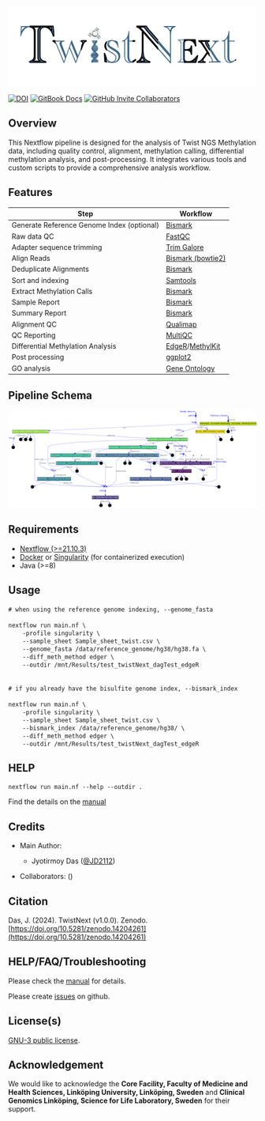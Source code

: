 ![](artworks/logo.png)

[![DOI](https://zenodo.org/badge/490592846.svg)](https://doi.org/10.5281/zenodo.14204261)
[![GitBook Docs](https://img.shields.io/badge/docs-GitBook-blue?logo=gitbook)](https://jyotirmoys-organization.gitbook.io/twistnext)
[![GitHub Invite Collaborators](https://img.shields.io/badge/Invite-Collaborators-blue?style=for-the-badge&logo=github)](https://github.com/JD2112/TwistNext/settings/access)

## Overview

This Nextflow pipeline is designed for the analysis of Twist NGS Methylation data, including quality control, alignment, methylation calling, differential methylation analysis, and post-processing. It integrates various tools and custom scripts to provide a comprehensive analysis workflow.

## Features

| Step                                       | Workflow          |
| ------------------------------------------ | ----------------- |
| Generate Reference Genome Index (optional) | [Bismark](http://felixkrueger.github.io/Bismark/bismark/genome_preparation/)           |
| Raw data QC                                | [FastQC](https://www.bioinformatics.babraham.ac.uk/projects/fastqc/)            |
| Adapter sequence trimming                  | [Trim Galore](https://www.bioinformatics.babraham.ac.uk/projects/trim_galore/)       |
| Align Reads                                | [Bismark (bowtie2)](http://felixkrueger.github.io/Bismark/bismark/alignment/) |
| Deduplicate Alignments                     | [Bismark](http://felixkrueger.github.io/Bismark/bismark/deduplication/)           |
| Sort and indexing                          | [Samtools](http://www.htslib.org/)          |
| Extract Methylation Calls                  | [Bismark](http://felixkrueger.github.io/Bismark/bismark/methylation_extraction/)           |
| Sample Report                              | [Bismark](http://felixkrueger.github.io/Bismark/bismark/processing_report/)           |
| Summary Report                             | [Bismark](http://felixkrueger.github.io/Bismark/bismark/summary_report/)           |
| Alignment QC                               | [Qualimap](http://qualimap.conesalab.org/)          |
| QC Reporting                               | [MultiQC](https://seqera.io/multiqc/)           |
| Differential Methylation Analysis          | [EdgeR](https://bioconductor.org/packages/release/bioc/html/edgeR.html)/[MethylKit](https://www.bioconductor.org/packages/release/bioc/html/methylKit.html)   |
| Post processing                            | [ggplot2](https://ggplot2.tidyverse.org/)           |
| GO analysis                                | [Gene Ontology](https://geneontology.org)     |



## Pipeline Schema
![](artworks/workflow_dag_color.png)

## Requirements

- [Nextflow (>=21.10.3)](https://www.nextflow.io/docs/latest/install.html#install-nextflow)
- [Docker](https://docs.docker.com/engine/install/) or [Singularity](https://singularity-tutorial.github.io/01-installation/) (for containerized execution)
- Java (>=8)

## Usage

```
# when using the reference genome indexing, --genome_fasta

nextflow run main.nf \
    -profile singularity \
    --sample_sheet Sample_sheet_twist.csv \
    --genome_fasta /data/reference_genome/hg38/hg38.fa \ 
    --diff_meth_method edger \
    --outdir /mnt/Results/test_twistNext_dagTest_edgeR 


# if you already have the bisulfite genome index, --bismark_index

nextflow run main.nf \
    -profile singularity \
    --sample_sheet Sample_sheet_twist.csv \
    --bismark_index /data/reference_genome/hg38/ \ 
    --diff_meth_method edger \
    --outdir /mnt/Results/test_twistNext_dagTest_edgeR 
```

## HELP

```
nextflow run main.nf --help --outdir .
```
Find the details on the [manual](https://jyotirmoys-organization.gitbook.io/twistnext)

## Credits
- Main Author: 
    - Jyotirmoy Das ([@JD2112](https://github.com/JD2112))

- Collaborators: ()

## Citation

Das, J. (2024). TwistNext (v1.0.0). Zenodo. [https://doi.org/10.5281/zenodo.14204261](https://doi.org/10.5281/zenodo.14204261)

## HELP/FAQ/Troubleshooting

Please check the [manual](https://jyotirmoys-organization.gitbook.io/twistnext) for details.

Please create [issues](https://github.com/JD2112/TwistNext/issues) on github.

## License(s)

[GNU-3 public license](https://github.com/JD2112/TwistNext/blob/v1.0.3/LICENSE).

## Acknowledgement

We would like to acknowledge the **Core Facility, Faculty of Medicine and Health Sciences, Linköping University, Linköping, Sweden** and **Clinical Genomics Linköping, Science for Life Laboratory, Sweden** for their support.
